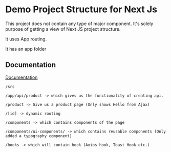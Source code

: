 
# Demo Project Structure for Next Js 

This project does not contain any type of major component. It's solely purpose of getting a view of Next JS project structure.

It uses App routing.

It has an app folder






## Documentation

[Documentation](https://linktodocumentation)

    /src 

    /app/api/product -> which gives us the functionality of creating api. 

    /product -> Give us a product page (Only shows Hello from Ajax)

    /[id] -> dynamic routing 

    /components -> which contains components of the page 

    /components/ui-components/ -> which contains reusable components (Only added a typography component)

    /hooks -> which will contain hook (Axios hook, Toast Hook etc.)



